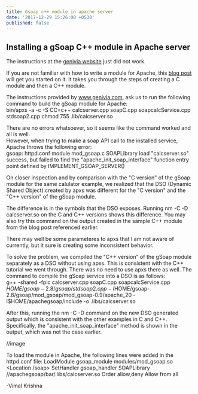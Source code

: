 ```yaml
---
title: Gsoap c++ module in apache server
date: '2017-12-29 15:26:00 +0530'
published: false
---
```


## Installing a gSoap C++ module in Apache server

The instructions at the [genivia website](https://www.genivia.com/doc/apache/html/index.html) just did not work.

If you are not familiar with how to write a module for Apache, this [blog post](http://theunixtips.com/howto-develop-apache-module-in-c/) will get you started on it. It takes you through the steps of creating a C module and then a C++ module.

The instructions provided by www.genivia.com, ask us to run the following command to build the gSoap module for Apache:  
bin/apxs -a -c -S CC=c++ calcserver.cpp soapC.cpp soapcalcService.cpp stdsoap2.cpp
chmod 755 .lib/calcserver.so

There are no errors whatsoever, so it seems like the command worked and all is well.  
However, when trying to make a soap API call to the installed service, Apache throws the following error:  
gsoap: httpd.conf module mod_gsoap.c SOAPLibrary load "calcserver.so" success, but failed to find the "apache_init_soap_interface" function entry point defined by IMPLEMENT_GSOAP_SERVER()

On closer inspection and by comparison with the "C version" of the gSoap module for the same calulator example, we realized that the DSO (Dynamic Shared Object) created by apxs was different for the "C version" and the "C++ version" of the gSoap module.  

The difference is in the symbols that the DSO exposes. Running nm -C -D calcserver.so on the C and C++ versions shows this difference. You may also try this command on the output created in the sample C++ module from the blog post referenced earlier.

There may well be some parameteres to apxs that I am not aware of currently, but it sure is creating some inconsistent behavior. 

To solve the problem, we compiled the "C++ version" of the gSoap module separately as a DSO without using apxs. This is consistent with the C++ tutorial we went through. There was no need to use apxs there as well. The command to compile the gSoap service into a DSO is as follows:  
g++ -shared -fpic calcserver.cpp soapC.cpp soapcalcService.cpp $HOME/gsoap-2.8/gsoap/stdsoap2.cpp  -I$HOME/gsoap-2.8/gsoap/mod_gsoap/mod_gsoap-0.9/apache_20 -I$HOME/apachegsoap/include -o .libs/calcserver.so

After this, running the nm -C -D command on the new DSO generated output which is consistent with the other examples in C and C++. Specifically, the "apache_init_soap_interface" method is shown in the output, which was not the case earlier.

//image

To load the module in Apache, the following lines were added in the httpd.conf file:
LoadModule gsoap_module       modules/mod_gsoap.so
<IfModule mod_gsoap.c>
 <Location /soap>
  SetHandler gsoap_handler
  SOAPLibrary /<path>/apachegsoap/bar/.libs/calcserver.so
  Order allow,deny
  Allow from all
 </Location>
</IfModule>
  
-Vimal Krishna  